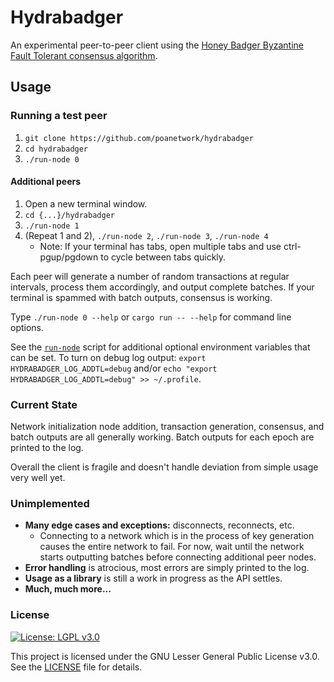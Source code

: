 # Hydrabadger

An experimental peer-to-peer client using the [Honey Badger Byzantine Fault
Tolerant consensus algorithm](https://github.com/poanetwork/hbbft).

## Usage

### Running a test peer

1.  `git clone https://github.com/poanetwork/hydrabadger`
2.  `cd hydrabadger`
3.  `./run-node 0`

#### Additional peers

1.  Open a new terminal window.
2.  `cd {...}/hydrabadger`
3.  `./run-node 1`
4.  (Repeat 1 and 2), `./run-node 2`, `./run-node 3`, `./run-node 4`
    -   Note: If your terminal has tabs, open multiple tabs and use
        ctrl-pgup/pgdown to cycle between tabs quickly.

Each peer will generate a number of random transactions at regular intervals,
process them accordingly, and output complete batches. If your terminal is
spammed with batch outputs, consensus is working.

Type `./run-node 0 --help` or `cargo run -- --help` for command line options.

See the
[`run-node`](https://github.com/poanetwork/hydrabadger/blob/master/run-node)
script for additional optional environment variables that can be set. To turn
on debug log output: `export HYDRABADGER_LOG_ADDTL=debug` and/or `echo "export
HYDRABADGER_LOG_ADDTL=debug" >> ~/.profile`.

### Current State

Network initialization node addition, transaction generation, consensus,
and batch outputs are all generally working. Batch outputs for each epoch are
printed to the log.

Overall the client is fragile and doesn't handle deviation from simple usage
very well yet.

### Unimplemented

-   **Many edge cases and exceptions:** disconnects, reconnects, etc.
    -   Connecting to a network which is in the process of key generation causes
        the entire network to fail. For now, wait until the network starts
        outputting batches before connecting additional peer nodes.
-   **Error handling** is atrocious, most errors are simply printed to the log.
-   **Usage as a library** is still a work in progress as the API settles.
-   **Much, much more...**

### License

[![License: LGPL v3.0](https://img.shields.io/badge/License-LGPL%20v3-blue.svg)](https://www.gnu.org/licenses/lgpl-3.0)

This project is licensed under the GNU Lesser General Public License v3.0. See the [LICENSE](LICENSE) file for details.
